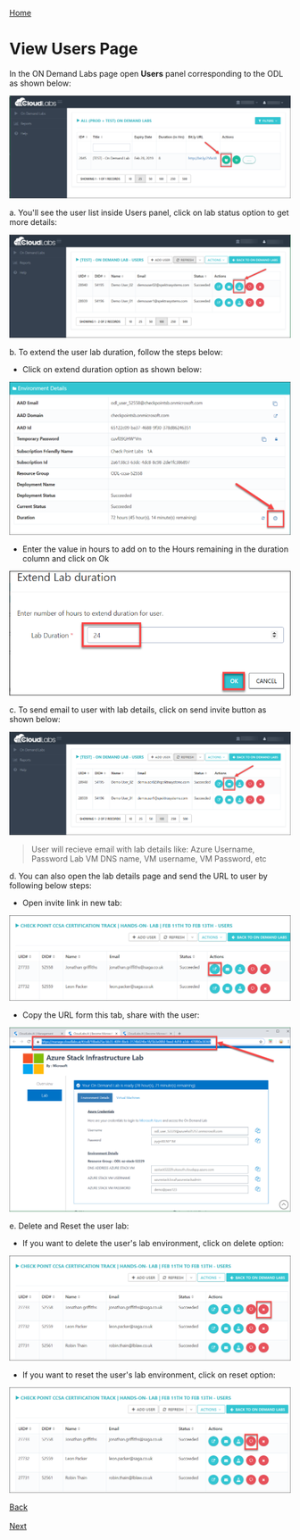 [Home](./../README.md)

# View Users Page
In the ON Demand Labs page open **Users** panel corresponding to the ODL as shown below:

 ![](images/userspage.png)

a. You'll see the user list inside Users panel, click on lab status option to get more details:

 ![](images/userlab01.png)

b. To extend the user lab duration, follow the steps below:
* Click on extend duration option as shown below:

 ![](images/labextend.png)
 
* Enter the value in hours to add on to the Hours remaining in the duration column and click on Ok
  
![](images/hours.png)


c. To send email to user with lab details, click on send invite button as shown below:

![](images/sendinvite.png)

>User will recieve email with lab details like:
>Azure Username, Password
>Lab VM DNS name, VM username,  VM Password, etc

d. You can also open the lab details page and send the URL to user by following below steps:
* Open invite link in new tab:

 ![](images/labdetails.png)

* Copy the URL form this tab, share with the user:

 ![](images/urllab.png)

e. Delete and Reset the user lab:

* If you want to delete the user's lab environment, click on delete option:

 ![](images/delete.png)
 
* If you want to reset the user's lab environment, click on reset option:

 ![](images/reset.png)
 
[Back](./View_ODL_and_Bit.ly_link_readme.md#view-odlon-demand-labs-and-bitly-link) &nbsp;&nbsp;&nbsp;&nbsp;&nbsp;&nbsp;&nbsp;&nbsp;&nbsp;&nbsp;&nbsp;&nbsp;&nbsp;&nbsp;&nbsp;&nbsp;&nbsp;&nbsp;&nbsp;&nbsp;&nbsp;&nbsp;&nbsp;&nbsp;&nbsp;&nbsp;&nbsp;&nbsp;&nbsp;&nbsp;&nbsp;&nbsp;&nbsp;&nbsp;&nbsp;&nbsp;&nbsp;&nbsp;&nbsp;&nbsp;&nbsp;&nbsp;&nbsp;&nbsp;&nbsp;&nbsp;&nbsp;&nbsp;&nbsp;&nbsp;&nbsp;&nbsp;&nbsp;&nbsp;&nbsp;&nbsp;&nbsp;&nbsp;&nbsp;&nbsp;&nbsp;&nbsp;&nbsp;&nbsp;&nbsp;&nbsp;&nbsp;&nbsp;&nbsp;&nbsp;&nbsp;&nbsp;&nbsp;&nbsp;&nbsp;&nbsp;&nbsp;&nbsp;&nbsp;&nbsp;&nbsp;&nbsp;&nbsp;&nbsp;&nbsp;&nbsp;&nbsp;&nbsp;&nbsp;&nbsp;&nbsp;&nbsp;&nbsp;&nbsp;&nbsp;&nbsp;&nbsp;&nbsp;&nbsp;&nbsp;&nbsp;&nbsp;&nbsp;&nbsp;&nbsp;&nbsp;&nbsp;&nbsp;&nbsp;&nbsp;&nbsp;&nbsp;&nbsp;&nbsp;&nbsp;&nbsp;&nbsp;&nbsp;&nbsp;&nbsp;&nbsp;&nbsp;&nbsp;&nbsp;&nbsp;&nbsp;&nbsp;[Next](./Control_Panel_readme.md)

